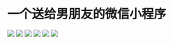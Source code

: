 # 一个送给男朋友的微信小程序
![](https://tva1.sinaimg.cn/large/007S8ZIlgy1gfueuoeyy2j30ku116mzx.jpg)
![](https://tva1.sinaimg.cn/large/007S8ZIlgy1gfuev4jyjgj30ky116gos.jpg)
![](https://tva1.sinaimg.cn/large/007S8ZIlgy1gfuevdlzc1j30kw114add.jpg)
![](https://tva1.sinaimg.cn/large/007S8ZIlgy1gfuew3ei4uj30kw118q62.jpg)
![](https://tva1.sinaimg.cn/large/007S8ZIlgy1gfuewacca7j30ky118mzv.jpg)
![](https://tva1.sinaimg.cn/large/007S8ZIlgy1gfuewi7j06j30l01187d2.jpg)
